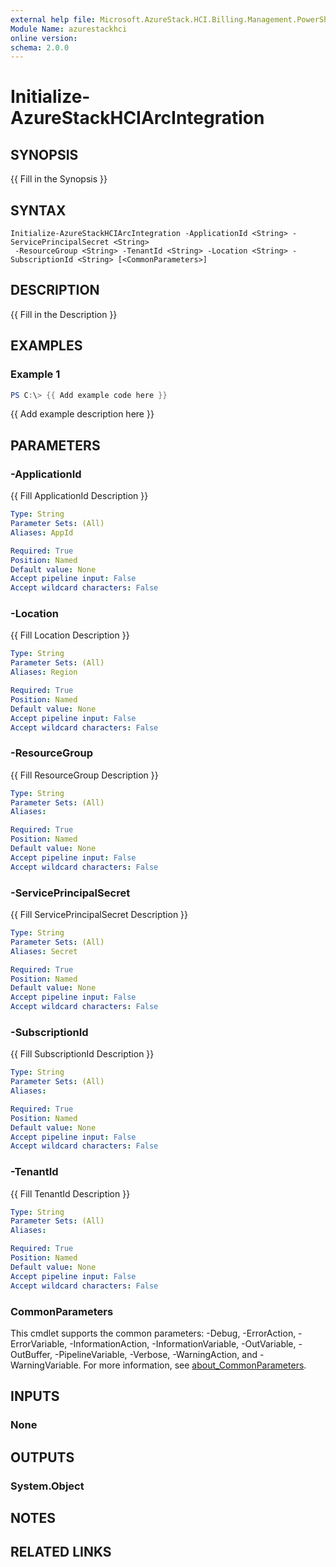 ```yaml
---
external help file: Microsoft.AzureStack.HCI.Billing.Management.PowerShell.dll-Help.xml
Module Name: azurestackhci
online version:
schema: 2.0.0
---
```


# Initialize-AzureStackHCIArcIntegration

## SYNOPSIS
{{ Fill in the Synopsis }}

## SYNTAX

```
Initialize-AzureStackHCIArcIntegration -ApplicationId <String> -ServicePrincipalSecret <String>
 -ResourceGroup <String> -TenantId <String> -Location <String> -SubscriptionId <String> [<CommonParameters>]
```

## DESCRIPTION
{{ Fill in the Description }}

## EXAMPLES

### Example 1
```powershell
PS C:\> {{ Add example code here }}
```

{{ Add example description here }}

## PARAMETERS

### -ApplicationId
{{ Fill ApplicationId Description }}

```yaml
Type: String
Parameter Sets: (All)
Aliases: AppId

Required: True
Position: Named
Default value: None
Accept pipeline input: False
Accept wildcard characters: False
```

### -Location
{{ Fill Location Description }}

```yaml
Type: String
Parameter Sets: (All)
Aliases: Region

Required: True
Position: Named
Default value: None
Accept pipeline input: False
Accept wildcard characters: False
```

### -ResourceGroup
{{ Fill ResourceGroup Description }}

```yaml
Type: String
Parameter Sets: (All)
Aliases:

Required: True
Position: Named
Default value: None
Accept pipeline input: False
Accept wildcard characters: False
```

### -ServicePrincipalSecret
{{ Fill ServicePrincipalSecret Description }}

```yaml
Type: String
Parameter Sets: (All)
Aliases: Secret

Required: True
Position: Named
Default value: None
Accept pipeline input: False
Accept wildcard characters: False
```

### -SubscriptionId
{{ Fill SubscriptionId Description }}

```yaml
Type: String
Parameter Sets: (All)
Aliases:

Required: True
Position: Named
Default value: None
Accept pipeline input: False
Accept wildcard characters: False
```

### -TenantId
{{ Fill TenantId Description }}

```yaml
Type: String
Parameter Sets: (All)
Aliases:

Required: True
Position: Named
Default value: None
Accept pipeline input: False
Accept wildcard characters: False
```

### CommonParameters
This cmdlet supports the common parameters: -Debug, -ErrorAction, -ErrorVariable, -InformationAction, -InformationVariable, -OutVariable, -OutBuffer, -PipelineVariable, -Verbose, -WarningAction, and -WarningVariable. For more information, see [about_CommonParameters](http://go.microsoft.com/fwlink/?LinkID=113216).

## INPUTS

### None

## OUTPUTS

### System.Object
## NOTES

## RELATED LINKS
